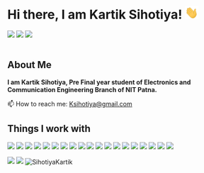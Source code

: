 # Hi there, I am Kartik Sihotiya! <img src="https://raw.githubusercontent.com/PtPrashantTripathi/ptprashanttripathi/master/hi.gif" width="30px">
<a href="https://www.linkedin.com/in/kartik-sihotiya-2002"><img src='https://img.shields.io/badge/Kartik Sihotiya-0077B5?style=flat-square&logo=linkedin&logoColor=white'></a>
<a href="mailto:ksihotiya@gmail.com"><img src='https://img.shields.io/badge/Ksihotiya@gmail.com-gray?style=flat-square&logo=gmail&logoColor=red&link'></a>
<a href='https://twitter.com/KartikSihotiya'><img src='https://img.shields.io/badge/@KartikSihotiya-1DA1F2?style=flat-square&logo=twitter&logoColor=white'></a><br><br>
<h2>About Me</h2>
<p><b>I am Kartik Sihotiya, Pre Final year student of Electronics and Communication Engineering Branch of NIT Patna.</b></p>
<p>📫 How to reach me: <a href='Ksihotiya@gmail.com'>Ksihotiya@gmail.com</a></p>
<h2>Things I work with</h2>
<p>
 <img src="https://img.shields.io/badge/javascript%20-%23323330.svg?&style=for-the-badge&logo=javascript&logoColor=%23F7DF1E" />
 <img src="https://img.shields.io/badge/html5%20-%23E34F26.svg?&style=for-the-badge&logo=html5&logoColor=white" />
 <img src="https://img.shields.io/badge/css3%20-%231572B6.svg?&style=for-the-badge&logo=css3&logoColor=white" />
 <img src="https://img.shields.io/badge/python%20-%2314354C.svg?&style=for-the-badge&logo=python&logoColor=white" />
 <img src="https://img.shields.io/badge/c%20-%2300599C.svg?&style=for-the-badge&logo=&logoColor=white" />
 <img src="https://img.shields.io/badge/c++%20-%2300599C.svg?&style=for-the-badge&logo=c%2B%2B&ogoColor=white" />
 <img src="https://img.shields.io/badge/node.js%20-%2343853D.svg?&style=for-the-badge&logo=node.js&logoColor=white" />
 <img src="https://img.shields.io/badge/express.js%20-%23404d59.svg?&style=for-the-badge" />
 <img src="https://img.shields.io/badge/react%20-%2320232a.svg?&style=for-the-badge&logo=react&logoColor=%2361DAFB" />
 <img src="https://img.shields.io/badge/bootstrap%20-%23563D7C.svg?&style=for-the-badge&logo=bootstrap&logoColor=white" />
 <img src="https://img.shields.io/badge/material%20ui%20-%230081CB.svg?&style=for-the-badge&logo=material-ui&logoColor=white" />
 <img src="https://img.shields.io/badge/redux%20-%23593d88.svg?&style=for-the-badge&logo=redux&logoColor=white" />
 <img src="https://img.shields.io/badge/jquery%20-%230769AD.svg?&style=for-the-badge&logo=jquery&logoColor=white" />
 <img src="https://img.shields.io/badge/git%20-%23F05033.svg?&style=for-the-badge&logo=git&logoColor=white" />
 <img src ="https://img.shields.io/badge/MongoDB-%234ea94b.svg?&style=for-the-badge&logo=mongodb&logoColor=white" />
 <img src="https://img.shields.io/badge/numpy%20-%23013243.svg?&style=for-the-badge&logo=numpy&logoColor=white" />
 <img src="https://img.shields.io/badge/Jupyter%20-%23F37626.svg?&style=for-the-badge&logo=Jupyter&logoColor=white" />
 <img src="https://img.shields.io/badge/-Arduino-00979D?style=for-the-badge&logo=Arduino&logoColor=white" />
 <img src="https://img.shields.io/badge/Java-ED8B00?style=for-the-badge&logo=java&logoColor=white" />
 </p>
 <img height="160em" src="https://github-readme-stats.vercel.app/api?username=SihotiyaKartik&show_icons=true&include_all_commits=true&custom_title=GitHub+Stats&theme=vue">
<img height="160em" src="https://github-readme-stats.vercel.app/api/top-langs/?username=SihotiyaKartik&layout=compact&theme=vue"></a>
<img align="center" src="https://github-readme-streak-stats.herokuapp.com/?user=SihotiyaKartik" alt="SihotiyaKartik" />
 



<!--
**SihotiyaKartik/SihotiyaKartik** is a ✨ _special_ ✨ repository because its `README.md` (this file) appears on your GitHub profile.

Here are some ideas to get you started:

- 🔭 I’m currently working on ...
- 🌱 I’m currently learning ...
- 👯 I’m looking to collaborate on ...
- 🤔 I’m looking for help with ...
- 💬 Ask me about ...
- 📫 How to reach me: ...
- 😄 Pronouns: ...
- ⚡ Fun fact: ...
-->
